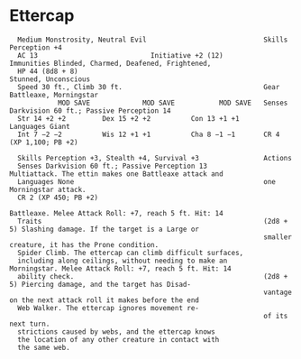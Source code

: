 # Ettercap

      Medium Monstrosity, Neutral Evil                             Skills Perception +4
      AC 13                            Initiative +2 (12)                Immunities Blinded, Charmed, Deafened, Frightened,
      HP 44 (8d8 + 8)                                                Stunned, Unconscious
      Speed 30 ft., Climb 30 ft.                                   Gear Battleaxe, Morningstar
                MOD SAVE             MOD SAVE           MOD SAVE   Senses Darkvision 60 ft.; Passive Perception 14
      Str 14 +2 +2         Dex 15 +2 +2          Con 13 +1 +1      Languages Giant
      Int 7 −2 −2          Wis 12 +1 +1          Cha 8 −1 −1       CR 4 (XP 1,100; PB +2)

      Skills Perception +3, Stealth +4, Survival +3                Actions
      Senses Darkvision 60 ft.; Passive Perception 13              Multiattack. The ettin makes one Battleaxe attack and
      Languages None                                               one Morningstar attack.
      CR 2 (XP 450; PB +2)
                                                                   Battleaxe. Melee Attack Roll: +7, reach 5 ft. Hit: 14
      Traits                                                       (2d8 + 5) Slashing damage. If the target is a Large or
                                                                   smaller creature, it has the Prone condition.
      Spider Climb. The ettercap can climb difficult surfaces,
      including along ceilings, without needing to make an         Morningstar. Melee Attack Roll: +7, reach 5 ft. Hit: 14
      ability check.                                               (2d8 + 5) Piercing damage, and the target has Disad-
                                                                   vantage on the next attack roll it makes before the end
      Web Walker. The ettercap ignores movement re-
                                                                   of its next turn.
      strictions caused by webs, and the ettercap knows
      the location of any other creature in contact with
      the same web.

